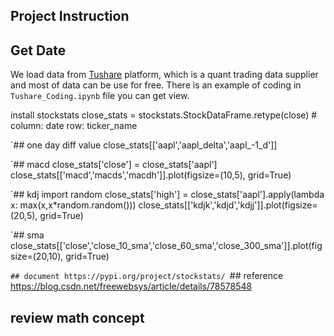 ## Project Instruction

## Get Date
We load data from [Tushare](https://tushare.pro/) platform, which is a quant trading data supplier and most of data can be use for free.
There is an example of coding in `Tushare_Coding.ipynb` file you can get view.

install stockstats
close_stats = stockstats.StockDataFrame.retype(close) # column: date row: ticker_name

`## one day diff value
close_stats[['aapl','aapl_delta','aapl_-1_d']]

`## macd
close_stats['close'] = close_stats['aapl']
close_stats[['macd','macds','macdh']].plot(figsize=(10,5), grid=True)

`## kdj
import random
close_stats['high'] = close_stats['aapl'].apply(lambda x: max(x,x*random.random()))
close_stats[['kdjk','kdjd','kdjj']].plot(figsize=(20,5), grid=True)

`## sma
close_stats[['close','close_10_sma','close_60_sma','close_300_sma']].plot(figsize=(20,10), grid=True)

`## document https://pypi.org/project/stockstats/
`## reference https://blog.csdn.net/freewebsys/article/details/78578548

## review math concept
